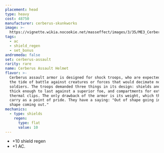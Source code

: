 ```yaml
---
placement: head
type: heavy
cost: 48750
manufacturer: cerberus-skunkworks
image: >-
  https://vignette.wikia.nocookie.net/masseffect/images/3/35/ME3_Cerberus_Assault_Armor.png/revision/latest?cb=20120314164810
tags:
  - ac
  - shield_regen
  - set_bonus
andromeda: false
set: cerberus-assault
rarity: rare
name: Cerberus Assault Helmet
flavor: >-
  Cerberus assault armor is designed for shock troops, who are expected to turn
  the tide of battle against creatures or forces that would decimate normal
  soldiers. The troops demanded three things in its design: shields and armor
  thick enough to last against a superior foe, and compartments for extra
  thermal clips. The only drawback of the armor is its weight, which the troops
  carry as a point of pride. They have a saying: "Out of shape going in, in
  shape coming out."
mechanics:
  - type: shields
    regen:
      type: flat
      value: 10
---
```

- +10 shield regen
- +1 AC.

